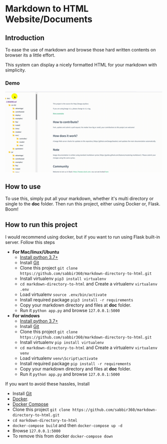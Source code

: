 # Markdown to HTML Website/Documents

## Introduction
To ease the use of markdown and browse those hard written contents on browser its a little effort.

This system can display a nicely formatted HTML for your markdown with simplicity.

### Demo
![Demo of this project](./doc/Markdown%20directory%20to%20html%20demo.gif)

## How to use
To use this, simply put all your markdown, whether it's multi directory or single to the **doc** folder.
Then run this project, either using Docker or, Flask. Boom!

## How to run this project
I would recommend using docker, but if you want to run using Flask built-in server. Follow this steps
  - **For Mac/linux/Ubuntu**
     - [Install python 3.7+](https://realpython.com/installing-python/)
     - Install [Git](https://git-scm.com/book/en/v2/Getting-Started-Installing-Git)
     - Clone this project  `git clone https://github.com/sabbir360/markdown-directory-to-html.git`
     - Install virtualenv `pip3 install virtualenv`
     - `cd markdown-directory-to-html` and Create a virtualenv `virtualenv .env`
     - Load virtualenv `source .env/bin/activate`
     - Install required package `pip3 install -r requirements`
     - Copy your markdown directory and files at **doc** folder. 
     - Run it `python app.py` and browse `127.0.0.1:5000`
  - **For windows**
    - [Install python 3.7+](https://realpython.com/installing-python/)
    - Install [Git](https://git-scm.com/download/win)
    - Clone this project  `git clone https://github.com/sabbir360/markdown-directory-to-html.git`
    - Install virtualenv `pip install virtualenv`
    - `cd markdown-directory-to-html` and Create a virtualenv `virtualenv venv`
    - Load virtualenv `venv\Script\activate`
    - Install required package `pip install -r requirements`
    - Copy your markdown directory and files at **doc** folder. 
    - Run it `python app.py` and browse `127.0.0.1:5000`

If you want to avoid these hassles, Install 
 - Install [Git](https://git-scm.com/book/en/v2/Getting-Started-Installing-Git)
 - [Docker](https://docs.docker.com/engine/install/).
 - [Docker Compose](https://docs.docker.com/compose/install/)
 - Clone this project  `git clone https://github.com/sabbir360/markdown-directory-to-html.git`
 - `cd markdown-directory-to-html` 
 - `docker-compose build` and then `docker-compose up -d`
 - Browse `127.0.0.1:5000`
 - To remove this from docker `docker-compose down`